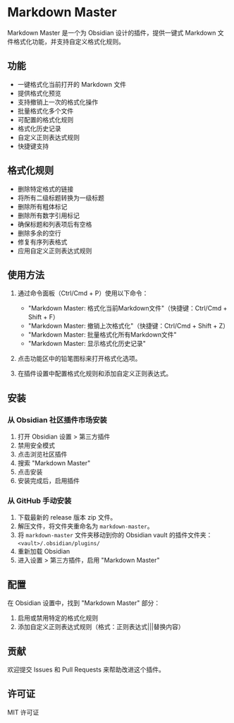 # Markdown Master

Markdown Master 是一个为 Obsidian 设计的插件，提供一键式 Markdown 文件格式化功能，并支持自定义格式化规则。

## 功能

- 一键格式化当前打开的 Markdown 文件
- 提供格式化预览
- 支持撤销上一次的格式化操作
- 批量格式化多个文件
- 可配置的格式化规则
- 格式化历史记录
- 自定义正则表达式规则
- 快捷键支持

## 格式化规则

- 删除特定格式的链接
- 将所有二级标题转换为一级标题
- 删除所有粗体标记
- 删除所有数字引用标记
- 确保标题和列表项后有空格
- 删除多余的空行
- 修复有序列表格式
- 应用自定义正则表达式规则

## 使用方法

1. 通过命令面板（Ctrl/Cmd + P）使用以下命令：
   - "Markdown Master: 格式化当前Markdown文件"（快捷键：Ctrl/Cmd + Shift + F）
   - "Markdown Master: 撤销上次格式化"（快捷键：Ctrl/Cmd + Shift + Z）
   - "Markdown Master: 批量格式化所有Markdown文件"
   - "Markdown Master: 显示格式化历史记录"

2. 点击功能区中的铅笔图标来打开格式化选项。

3. 在插件设置中配置格式化规则和添加自定义正则表达式。

## 安装

### 从 Obsidian 社区插件市场安装

1. 打开 Obsidian 设置 > 第三方插件
2. 禁用安全模式
3. 点击浏览社区插件
4. 搜索 "Markdown Master"
5. 点击安装
6. 安装完成后，启用插件

### 从 GitHub 手动安装

1. 下载最新的 release 版本 zip 文件。
2. 解压文件，将文件夹重命名为 `markdown-master`。
3. 将 `markdown-master` 文件夹移动到你的 Obsidian vault 的插件文件夹：`<vault>/.obsidian/plugins/`
4. 重新加载 Obsidian
5. 进入设置 > 第三方插件，启用 "Markdown Master"

## 配置

在 Obsidian 设置中，找到 "Markdown Master" 部分：

1. 启用或禁用特定的格式化规则
2. 添加自定义正则表达式规则（格式：正则表达式|||替换内容）

## 贡献

欢迎提交 Issues 和 Pull Requests 来帮助改进这个插件。

## 许可证

MIT 许可证
